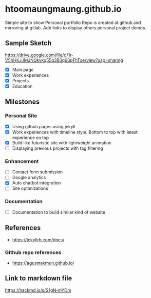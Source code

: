 # htoomaungmaung.github.io
Simple site to show Personal portfolio
Repo is created at github and mirroring at gitlab. 
Add links to display others personal project demos.

## Sample Sketch
https://drive.google.com/file/d/1r-V5hHKJJMJNQkvkq55q3B3q66pFhToe/view?usp=sharing
- [x] Main page
- [x] Work experiences
- [x] Projects
- [x] Education

## Milestones
### Personal Site
- [x] Using github pages using jekyll
- [x] Work experiences with timeline style. Bottom to top with latest experience on top
- [x] Build like futuristic site with lightweight animation 
- [ ] Displaying previous projects with tag filtering

### Enhancement
- [ ] Contact form submission
- [ ] Google analytics
- [x] Auto chatbot integration
- [ ] Site optimizations

### Documentation
- [ ] Documentation to build similar kind of website

## References
* https://jekyllrb.com/docs/

### Github repo references
* https://agusmakmun.github.io/

## Link to markdown file
https://hackmd.io/s/S1gN-mYDm
